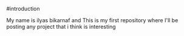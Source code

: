 #introduction

My name is ilyas bikarnaf and This is my first repository where I'll be posting any project that i think is interesting
